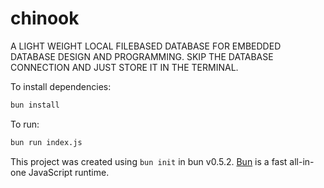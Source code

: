 # chinook

A LIGHT WEIGHT LOCAL FILEBASED DATABASE FOR EMBEDDED DATABASE DESIGN AND PROGRAMMING. 
SKIP THE DATABASE CONNECTION AND JUST STORE IT IN THE TERMINAL. 

To install dependencies:

```bash
bun install
```

To run:

```bash
bun run index.js
```

This project was created using `bun init` in bun v0.5.2. [Bun](https://bun.sh) is a fast all-in-one JavaScript runtime.
